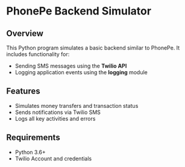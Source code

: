 # PhonePe Backend Simulator

## Overview

This Python program simulates a basic backend similar to PhonePe. It includes functionality for:

- Sending SMS messages using the **Twilio API**
- Logging application events using the **logging** module

## Features

- Simulates money transfers and transaction status
- Sends notifications via Twilio SMS
- Logs all key activities and errors

## Requirements

- Python 3.6+
- Twilio Account and credentials
